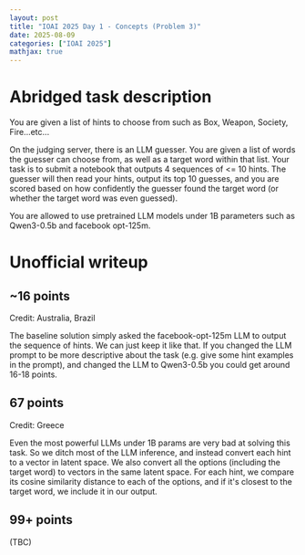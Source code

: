 ```yaml
---
layout: post
title: "IOAI 2025 Day 1 - Concepts (Problem 3)"
date: 2025-08-09
categories: ["IOAI 2025"]
mathjax: true
---
```

# Abridged task description

You are given a list of hints to choose from such as Box, Weapon, Society, Fire...etc... 

On the judging server, there is an LLM guesser. You are given a list of words the guesser can choose from, as well as a target word within that list. Your task is to submit a notebook that outputs 4 sequences of <= 10 hints. The guesser will then read your hints, output its top 10 guesses, and you are scored based on how confidently the guesser found the target word (or whether the target word was even guessed).

You are allowed to use pretrained LLM models under 1B parameters such as Qwen3-0.5b and facebook opt-125m.

# Unofficial writeup

## ~16 points
Credit: Australia, Brazil

The baseline solution simply asked the facebook-opt-125m LLM to output the sequence of hints. We can just keep it like that. If you changed the LLM prompt to be more descriptive about the task (e.g. give some hint examples in the prompt), and changed the LLM to Qwen3-0.5b you could get around 16-18 points.

## 67 points
Credit: Greece

Even the most powerful LLMs under 1B params are very bad at solving this task. So we ditch most of the LLM inference, and instead convert each hint to a vector in latent space. We also convert all the options (including the target word) to vectors in the same latent space. For each hint, we compare its cosine similarity distance to each of the options, and if it's closest to the target word, we include it in our output. 

## 99+ points

(TBC)